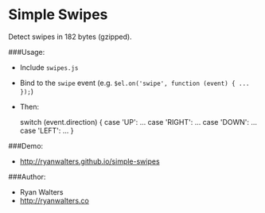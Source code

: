 # Simple Swipes

Detect swipes in 182 bytes (gzipped).

###Usage:

- Include `swipes.js`
- Bind to the `swipe` event (e.g. `$el.on('swipe', function (event) { ... });`)
- Then:

    switch (event.direction) {
        case 'UP':
            ...
        case 'RIGHT':
            ...
        case 'DOWN':
            ...
        case 'LEFT':
            ...
    }

###Demo:

- http://ryanwalters.github.io/simple-swipes

###Author:

- Ryan Walters
- http://ryanwalters.co